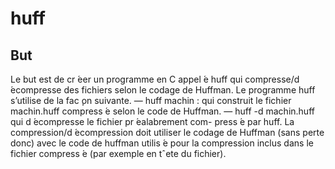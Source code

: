 # huff
## But
Le but est de cr ́eer un programme en C appel ́e huff qui compresse/d ́ecompresse des fichiers selon le codage de Huffman. Le programme huff s’utilise de la fac ̧on suivante.
— huff machin : qui construit le fichier machin.huff compress ́e selon le code de Huffman.
— huff -d machin.huff qui d ́ecompresse le fichier pr ́ealabrement com- press ́e par huff.
La compression/d ́ecompression doit utiliser le codage de Huffman (sans perte donc) avec le code de huffman utilis ́e pour la compression inclus dans le fichier compress ́e (par exemple en tˆete du fichier).
